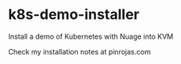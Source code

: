 # k8s-demo-installer
Install a demo of Kubernetes with Nuage into KVM

Check my installation notes at pinrojas.com
